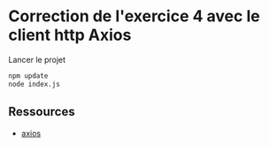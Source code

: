 # Correction de l'exercice 4 avec le client http Axios

Lancer le projet

~~~bash
npm update
node index.js
~~~

## Ressources

- [axios](https://www.npmjs.com/package/axios)
